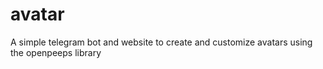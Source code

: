 # avatar
A simple telegram bot and website to create and customize avatars using the openpeeps library
